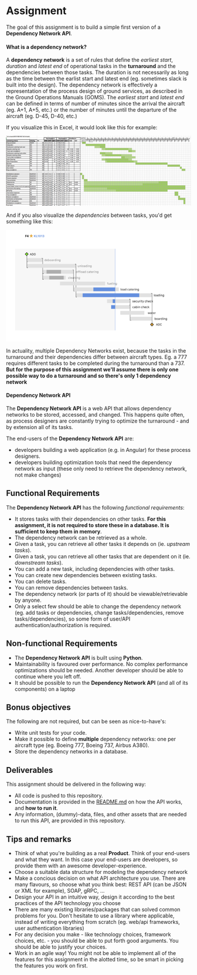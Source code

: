 # Assignment

The goal of this assignment is to build a simple first version of a **Dependency Network API**.

#### What is a **dependency network**?

A **dependency network** is a set of rules that define the _earliest start_, _duration_ and _latest end_ of operational tasks
in the **turnaround** and the dependencies between those tasks.
The duration is not necessarily as long as the time between the earlist start and latest end (eg. sometimes slack is built into the design).
The dependency network is effectively a representation of the process design of ground services, as described in the Ground Operations Manuals (GOMS).
The _earliest start_ and _latest end_ can be defined in terms of number of minutes since the arrival the aircraft (eg. A+1, A+5, etc.)
or the number of minutes until the departure of the aircraft (eg. D-45, D-40, etc.)

If you visualize this in Excel, it would look like this for example:

![Goms in Excel](goms-in-excel.png)

And if you also visualize the _dependencies_ between tasks, you'd get something like this:

![dependencies](dependency-network.png)

In actuality, multiple Dependency Networks exist, because the tasks in the turnaround and their dependencies differ between aircraft types.
Eg. a 777 requires different tasks to be completed during the turnaround than a 737.
**But for the purpose of this assignment we'll assume there is only one possible way to do a turnaround and so there's only 1 dependency network**

#### Dependency Network API

The **Dependency Network API** is a web API that allows dependency networks to be stored, accessed, and changed.
This happens quite often, as process designers are constantly trying to optimize the turnaround - and by extension all of its tasks.

The end-users of the **Dependency Network API** are:

- developers building a web application (e.g. in Angular) for these process designers.
- developers building optimization tools that need the dependency network as input
  (these only need to retrieve the dependency network, not make changes)

## Functional Requirements

The **Dependency Network API** has the following _functional requirements_:

- It stores tasks with their dependencies on other tasks. **For this assignment, it is not required to store these in a database.
  It is sufficient to keep them in memory**.
- The dependency network can be retrieved as a whole.
- Given a task, you can retrieve all other tasks it depends on (ie. _upstream tasks_).
- Given a task, you can retrieve all other tasks that are dependent on it (ie. _downstream tasks_).
- You can add a new task, including dependencies with other tasks.
- You can create new dependencies between existing tasks.
- You can delete tasks.
- You can remove dependencies between tasks.
- The dependency network (or parts of it) should be viewable/retrievable by anyone.
- Only a select few should be able to change the dependency network (eg. add tasks or dependencies, change tasks/dependencies, remove tasks/dependencies),
  so some form of user/API authentication/authorization is required.

## Non-functional Requirements

- The **Dependency Network API** is built using **Python**.
- Maintainability is favoured over performance. No complex performance optimizations should be needed.
  Another developer should be able to continue where you left off.
- It should be possible to run the **Dependency Network API** (and all of its components) on a laptop

## Bonus objectives

The following are not required, but can be seen as nice-to-have's:

- Write unit tests for your code.
- Make it possible to define **multiple** dependency networks: one per aircraft type (eg. Boeing 777, Boeing 737, Airbus A380).
- Store the dependency networks in a database.

## Deliverables

This assignment should be delivered in the following way:

- All code is pushed to this repository.
- Documentation is provided in the [README.md](README.md) on how the API works, and **how to run it**.
- Any information, (dummy)-data, files, and other assets that are needed to run this API, are provided in this repository.

## Tips and remarks

- Think of what you're building as a real **Product**. Think of your end-users and what they want. In this case your end-users are developers, so provide them with an awesome developer-experience.
- Choose a suitable data structure for modeling the dependency network
- Make a concious decision on what API architecture you use. There are many flavours, so choose what you think best: REST API (can be JSON or XML for example), SOAP, gRPC, ...
- Design your API in an intuitive way, design it according to the best practices of the API technology you choose
- There are many existing libraries/packages that can solved common problems for you.
  Don't hesitate to use a library where applicable, instead of writing everything from scratch (eg. web/api frameworks, user authentication libraries)
- For any decision you make - like technology choices, framework choices, etc. - you should be able to put forth good arguments.
  You should be able to justify your choices.
- Work in an agile way! You might not be able to implement all of the features for this assignment in the alotted time,
  so be smart in picking the features you work on first.
